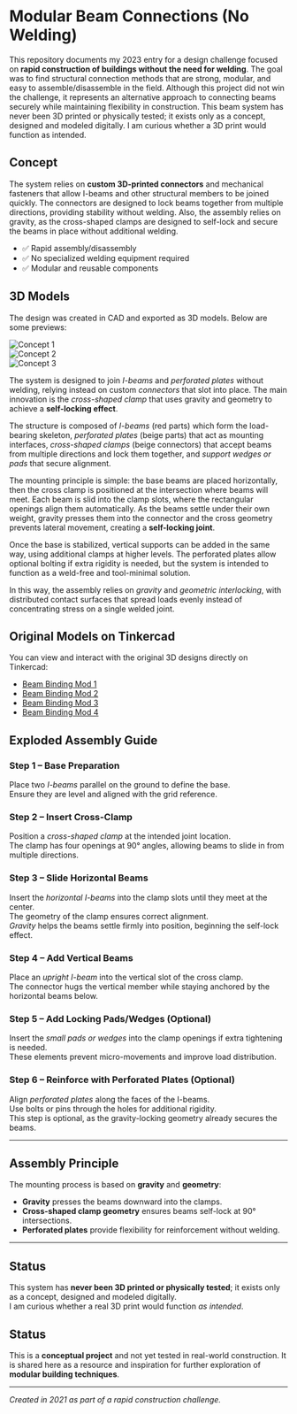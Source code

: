 # Modular Beam Connections (No Welding)

This repository documents my 2023 entry for a design challenge focused on **rapid construction of buildings without the need for welding**. The goal was to find structural connection methods that are strong, modular, and easy to assemble/disassemble in the field. Although this project did not win the challenge, it represents an alternative approach to connecting beams securely while maintaining flexibility in construction. This beam system has never been 3D printed or physically tested; it exists only as a concept, designed and modeled digitally. I am curious whether a 3D print would function as intended.

## Concept

The system relies on **custom 3D-printed connectors** and mechanical fasteners that allow I-beams and other structural members to be joined quickly. The connectors are designed to lock beams together from multiple directions, providing stability without welding. Also, the assembly relies on gravity, as the cross-shaped clamps are designed to self-lock and secure the beams in place without additional welding.

- ✅ Rapid assembly/disassembly  
- ✅ No specialized welding equipment required  
- ✅ Modular and reusable components  

## 3D Models

The design was created in CAD and exported as 3D models. Below are some previews:  

![Concept 1](An%20alternative.PNG)  
![Concept 2](Captugggre.PNG)  
![Concept 3](Captuhre.PNG)  







The system is designed to join <i>I-beams</i> and <i>perforated plates</i> without welding, relying instead on custom <i>connectors</i> that slot into place. The main innovation is the <i>cross-shaped clamp</i> that uses gravity and geometry to achieve a <b>self-locking effect</b>.  

The structure is composed of <i>I-beams</i> (red parts) which form the load-bearing skeleton, <i>perforated plates</i> (beige parts) that act as mounting interfaces, <i>cross-shaped clamps</i> (beige connectors) that accept beams from multiple directions and lock them together, and <i>support wedges or pads</i> that secure alignment.  

The mounting principle is simple: the base beams are placed horizontally, then the cross clamp is positioned at the intersection where beams will meet. Each beam is slid into the clamp slots, where the rectangular openings align them automatically. As the beams settle under their own weight, gravity presses them into the connector and the cross geometry prevents lateral movement, creating a <b>self-locking joint</b>.  

Once the base is stabilized, vertical supports can be added in the same way, using additional clamps at higher levels. The perforated plates allow optional bolting if extra rigidity is needed, but the system is intended to function as a weld-free and tool-minimal solution.  

In this way, the assembly relies on <i>gravity</i> and <i>geometric interlocking</i>, with distributed contact surfaces that spread loads evenly instead of concentrating stress on a single welded joint.  



## Original Models on Tinkercad

You can view and interact with the original 3D designs directly on Tinkercad:  

- [Beam Binding Mod 1](https://www.tinkercad.com/things/8ZvYYCPgAwp-gagniuc-beam-binding-mod-1)  
- [Beam Binding Mod 2](https://www.tinkercad.com/things/acZ6fLl6scF-gagniuc-beam-binding-mod-2)  
- [Beam Binding Mod 3](https://www.tinkercad.com/things/ae3SANVkH5d-gagniuc-beam-binding-mod-3)  
- [Beam Binding Mod 4](https://www.tinkercad.com/things/hHmCYtFYW13-gagniuc-beam-binding-mod-4)  



## Exploded Assembly Guide  

### <b>Step 1 – Base Preparation</b>  
Place two <i>I-beams</i> parallel on the ground to define the base.  
Ensure they are level and aligned with the grid reference.  

### <b>Step 2 – Insert Cross-Clamp</b>  
Position a <i>cross-shaped clamp</i> at the intended joint location.  
The clamp has four openings at 90° angles, allowing beams to slide in from multiple directions.  

### <b>Step 3 – Slide Horizontal Beams</b>  
Insert the <i>horizontal I-beams</i> into the clamp slots until they meet at the center.  
The geometry of the clamp ensures correct alignment.  
<i>Gravity</i> helps the beams settle firmly into position, beginning the self-lock effect.  

### <b>Step 4 – Add Vertical Beams</b>  
Place an <i>upright I-beam</i> into the vertical slot of the cross clamp.  
The connector hugs the vertical member while staying anchored by the horizontal beams below.  

### <b>Step 5 – Add Locking Pads/Wedges (Optional)</b>  
Insert the <i>small pads or wedges</i> into the clamp openings if extra tightening is needed.  
These elements prevent micro-movements and improve load distribution.  

### <b>Step 6 – Reinforce with Perforated Plates (Optional)</b>  
Align <i>perforated plates</i> along the faces of the I-beams.  
Use bolts or pins through the holes for additional rigidity.  
This step is optional, as the gravity-locking geometry already secures the beams.  

---

## Assembly Principle  

The mounting process is based on <b>gravity</b> and <b>geometry</b>:  
- <b>Gravity</b> presses the beams downward into the clamps.  
- <b>Cross-shaped clamp geometry</b> ensures beams self-lock at 90° intersections.  
- <b>Perforated plates</b> provide flexibility for reinforcement without welding.  

---

## Status  

This system has <b>never been 3D printed or physically tested</b>; it exists only as a concept, designed and modeled digitally.  
I am curious whether a real 3D print would function <i>as intended</i>.  



## Status

This is a **conceptual project** and not yet tested in real-world construction. It is shared here as a resource and inspiration for further exploration of **modular building techniques**.  

---
*Created in 2021 as part of a rapid construction challenge.*
